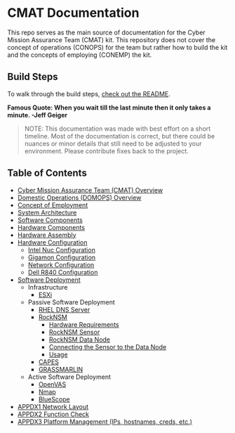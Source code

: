 # CMAT Documentation

This repo serves as the main source of documentation for the Cyber Mission Assurance Team (CMAT) kit. This repository does not cover the concept of operations (CONOPS) for the team but rather how to build the kit and the concepts of employing (CONEMP) the kit.

## Build Steps
To walk through the build steps, [check out the README](./topics/README.md).

  **Famous Quote: When you wait till the last minute then it only takes a minute. -Jeff Geiger**

> NOTE: This documentation was made with best effort on a short timeline. Most of the documentation is correct, but there could be nuances or minor details that still need to be adjusted to your environment. Please contribute fixes back to the project.  

## Table of Contents

- [Cyber Mission Assurance Team (CMAT) Overview](./topics/cmat-overview.md)
- [Domestic Operations (DOMOPS) Overview](./topics/domops-overview.md)
- [Concept of Employment](./topics/cmat-conemp.md)
- [System Architecture](./topics/system-architecture.md)
- [Software Components](./topics/software-components.md)
- [Hardware Components](./topics/hardware-components.md)
- [Hardware Assembly](./topics/hardware-assembly.md)
- [Hardware Configuration](./topics/hardware-configuration.md)
    - [Intel Nuc Configuration](nuc/README.md)
    - [Gigamon Configuration](gigamon/README.md)
    - [Network Configuration](network/README.md)
    - [Dell R840 Configuration](dell/README.md)
- [Software Deployment](./topics/software-deployment.md)
    -  Infrastructure
        - [ESXi](vmware/README.md)
    - Passive Software Deployment
        - [RHEL DNS Server](./dns/README.md)
        - [RockNSM](./rocknsm/README.md)
          - [Hardware Requirements](rocknsm-requirements.md)
          - [RockNSM Sensor](rocknsm-sensor.md)
          - [RockNSM Data Node](rocknsm-datanode.md)
          - [Connecting the Sensor to the Data Node](rocknsm-configuration.md)
          - [Usage](rocknsm-usage.md)
        - [CAPES](./capes/README.md)
        - [GRASSMARLIN](./grassmarlin/README.md)
    - Active Software Deployment
        - [OpenVAS](./openvas/README.md)
        - [Nmap](./nmap/README.md)
        - [BlueScope](./bluescope/README.md)
- [APPDX1 Network Layout](./topics/network/network-layout.md)
- [APPDX2 Function Check](./topics/function-check.md)
- [APPDX3 Platform Management (IPs, hostnames, creds, etc.)](./topics/platform-management.md)

